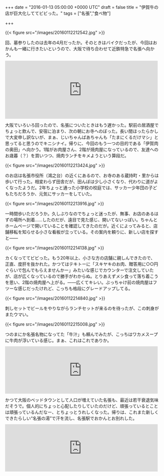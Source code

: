 
+++
date = "2016-01-13 05:00:00 +0000 UTC"
draft = false
title = "伊賀牛の店が巨大化しててビビった。"
tags = ["名張","食べ物"]

+++


{{< figure src="/images/20160112212542.jpg"  >}}

回、墓参りしたのは去年の4月だったか。そのときはバイクだったが、今回はおかんも一緒に行きたいというので、大阪で待ち合わせて近鉄特急で名張へ向かう。<iframe src="https://hatenablog-parts.com/embed?url=https%3A%2F%2Fblog.daruyanagi.jp%2Fentry%2F2015%2F04%2F16%2F053928" title="バイク＆艦これ：名張から天理、戦艦大和所縁の神社「大和神社」に行ってきた - だるろぐ" class="embed-card embed-blogcard" scrolling="no" frameborder="0" style="display: block; width: 100%; height: 190px; max-width: 500px; margin: 10px 0px;"></iframe>大阪でいろいろ回ったので、名張についたときはもう遅かった。駅前の居酒屋でちょっと飲んで、安宿に泊まり、次の朝にお寺へのぼった。長い間ほったらかしで大変申し訳ないが、まぁ、じいちゃんばあちゃんも「たまにくるだけマシ」と思ってると思うのでキニシナイ。帰りに、今回のもう一つの目的である「伊賀肉の奥田」へ向かう。1階がお肉屋さん、2階が焼肉屋になっているので、友達へのお歳暮（？）を買いつつ、焼肉ランチをキメようという算段だ。

{{< figure src="/images/20160112213424.jpg"  >}}

のお店は名張市役所（鴻之台）の近くにあるので、お寺のある蔵持町・里からは歩いて行った。相変わらず田舎だが、田んぼは少し小さくなり、代わりに道がよくなったようだ。2年ちょっと通った小学校の校庭では、サッカー少年団の子どもたちだろうか、元気にサッカーをしていた。

{{< figure src="/images/20160112213916.jpg"  >}}

一時間歩いただろうか。久しぶりなのでちょっと迷ったが、無事、お店のあるはずの場所へ到着……したのだが、遠目で見た感じ、開いてないっぽい。ちゃんとホームページで開いていることを確認してきたのだが。近くによってみると、店舗移転を知らせる小さな看板が立っている。その案内を頼りに、新しい店を探すと――

{{< figure src="/images/20160112214138.jpg"  >}}

カくなっててビビった。もう20年以上、小さな方の店舗に親しんできたので、正直、度肝を抜かれた。かつてはテキトーに「スキヤキのお肉、贈答用に○○円ぐらいで包んでもらえませんかー」みたいな感じでカウンターで注文していたが、店が広くなっているので勝手がわからぬ。とりあえずメシ食って落ち着こうを思い、2階の焼肉屋へ上がる。――広くてキレい。ぶっちゃけ前の焼肉屋はフツーな感じだったけれど、こっちも格段にグレードアップしてる。

{{< figure src="/images/20160112214840.jpg"  >}}

刺しセットでビールをやりながらランチセットが来るのを待ったが、この刺身がまたウマい。

{{< figure src="/images/20160112215008.jpg"  >}}

つのまにか名張名物になってた「牛汁」も頼んでみたが、こっちはワカメスープに牛肉が浮いている感じ。まぁ、これはこれでありか。<iframe src="https://hatenablog-parts.com/embed?url=http%3A%2F%2Fwww.okuda-igaushi.com%2F" title="伊賀肉（伊賀牛）の奥田" class="embed-card embed-webcard" scrolling="no" frameborder="0" style="display: block; width: 100%; height: 155px; max-width: 500px; margin: 10px 0px;"></iframe>かつて大阪のベッドタウンとして人口が増えていた名張も、最近は若干衰退気味だそうで。個人的にちょっと心配したりしていたのだけど、頑張っているとことは頑張っているんだなー、とちょっとうれしくなった。帰りは、これまた新しくできたらしい“名張の湯”で汗を流し、名張駅でおかんとお別れした。<iframe src="https://hatenablog-parts.com/embed?url=http%3A%2F%2Fwww.nabarinoyu.com%2F" title="三重県で人気の日帰り温泉は癒しの里名張の湯" class="embed-card embed-webcard" scrolling="no" frameborder="0" style="display: block; width: 100%; height: 155px; max-width: 500px; margin: 10px 0px;"></iframe>


